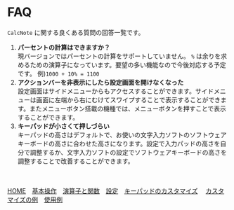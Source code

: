 # FAQ
`CalcNote` に関する良くある質問の回答一覧です。

1. **パーセントの計算はできますか？**  
現バージョンではパーセントの計算をサポートしていません。 `%` は余りを求めるための演算子になっています。要望の多い機能なので今後対応する予定です。 例)`1000 + 10% = 1100`
2. **アクションバーを非表示にしたら設定画面を開けなくなった**  
設定画面はサイドメニューからもアクセスすることができます。サイドメニューは画面に左端から右にむけてスワイプすることで表示することができます。またメニューボタン搭載の機種では、メニューボタンを押すことで表示することができます。
3. **キーパッドが小さくて押しづらい**  
キーパッドの高さはデフォルトで、お使いの文字入力ソフトのソフトウェアキーボードの高さに合わせた高さになります。設定で入力パッドの高さを自分で調整するか、文字入力ソフトの設定でソフトウェアキーボードの高さを調整することで改善することができます。

<br><br>
[HOME](index.md)　[基本操作](how2use.md)　[演算子と関数](operator_and_function.md)　[設定](settings.md)　[キーパッドのカスタマイズ](customizing_keypad.md)
　[カスタマイズの例](example4theme.md)　[使用例](http://android.ascii.jp/2016/02/29/893463)  
